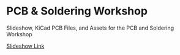 # PCB & Soldering Workshop
Slideshow, KiCad PCB Files, and Assets for the PCB and Soldering Workshop

[Slideshow Link](https://docs.google.com/presentation/d/1vs6tnDx22Qua1xx6uAiyIqPal7wYi3oso5HCmm7cpDM/edit?usp=sharing)
